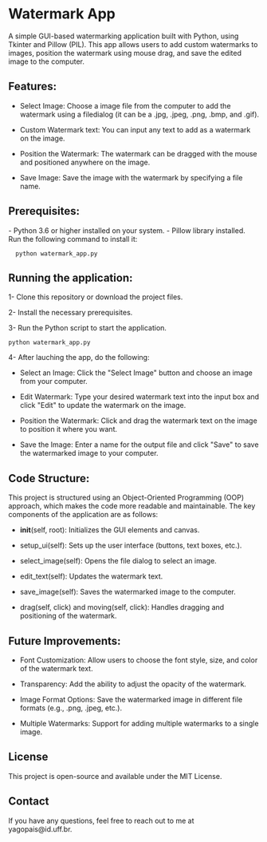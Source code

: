 <h1>Watermark App</h1>

A simple GUI-based watermarking application built with Python, using Tkinter and Pillow (PIL). This app allows users to add custom watermarks to images, position the watermark using mouse drag, and save the edited image to the computer.

<h2>Features:</h2>

- Select Image: Choose a image file from the computer to add the watermark using a filedialog (it can be a .jpg, .jpeg, .png, .bmp, and .gif).

- Custom Watermark text: You can input any text to add as a watermark on the image.
  
- Position the Watermark: The watermark can be dragged with the mouse and positioned anywhere on the image.
  
- Save Image: Save the image with the watermark by specifying a file name.

<h2>Prerequisites:</h2>
  - Python 3.6 or higher installed on your system.
  - Pillow library installed. Run the following command to install it:
  
      python watermark_app.py

<h2>Running the application:</h2>

1- Clone this repository or download the project files.

2- Install the necessary prerequisites.

3- Run the Python script to start the application.

    python watermark_app.py
  
4- After lauching the app, do the following:

  - Select an Image: Click the "Select Image" button and choose an image from your computer.
    
  - Edit Watermark: Type your desired watermark text into the input box and click "Edit" to update the watermark on the image.
    
  - Position the Watermark: Click and drag the watermark text on the image to position it where you want.
    
  - Save the Image: Enter a name for the output file and click "Save" to save the watermarked image to your computer.
    

<h2>Code Structure:</h2>

  This project is structured using an Object-Oriented Programming (OOP) approach, which makes the code more readable and maintainable. The key components of the application are as follows:
  
  - __init__(self, root): Initializes the GUI elements and canvas.
    
  - setup_ui(self): Sets up the user interface (buttons, text boxes, etc.).
    
  - select_image(self): Opens the file dialog to select an image.
    
  - edit_text(self): Updates the watermark text.
    
  - save_image(self): Saves the watermarked image to the computer.
    
  - drag(self, click) and moving(self, click): Handles dragging and positioning of the watermark.

<h2>Future Improvements:</h2>

  - Font Customization: Allow users to choose the font style, size, and color of the watermark text.
    
  - Transparency: Add the ability to adjust the opacity of the watermark.
    
  - Image Format Options: Save the watermarked image in different file formats (e.g., .png, .jpeg, etc.).
    
  - Multiple Watermarks: Support for adding multiple watermarks to a single image.

<h2>License</h2>
This project is open-source and available under the MIT License.

<h2>Contact</h2>
If you have any questions, feel free to reach out to me at yagopais@id.uff.br.

